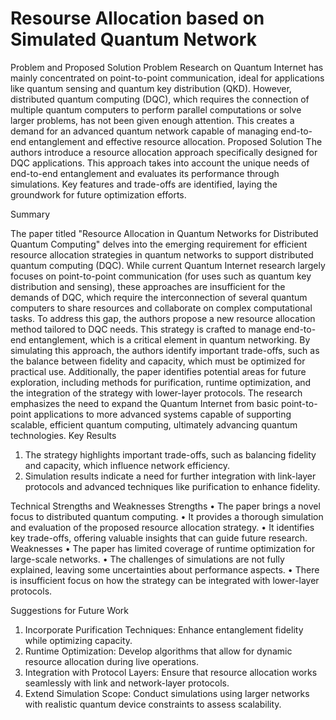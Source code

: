 # Resourse Allocation based on Simulated Quantum Network
 
Problem and Proposed Solution
Problem
Research on Quantum Internet has mainly concentrated on point-to-point communication, ideal for applications like quantum sensing and quantum key distribution (QKD). However, distributed quantum computing (DQC), which requires the connection of multiple quantum computers to perform parallel computations or solve larger problems, has not been given enough attention. This creates a demand for an advanced quantum network capable of managing end-to-end entanglement and effective resource allocation.
Proposed Solution
The authors introduce a resource allocation approach specifically designed for DQC applications. This approach takes into account the unique needs of end-to-end entanglement and evaluates its performance through simulations. Key features and trade-offs are identified, laying the groundwork for future optimization efforts.

Summary 

The paper titled "Resource Allocation in Quantum Networks for Distributed Quantum Computing" delves into the emerging requirement for efficient resource allocation strategies in quantum networks to support distributed quantum computing (DQC). While current Quantum Internet research largely focuses on point-to-point communication (for uses such as quantum key distribution and sensing), these approaches are insufficient for the demands of DQC, which require the interconnection of several quantum computers to share resources and collaborate on complex computational tasks.
To address this gap, the authors propose a new resource allocation method tailored to DQC needs. This strategy is crafted to manage end-to-end entanglement, which is a critical element in quantum networking. By simulating this approach, the authors identify important trade-offs, such as the balance between fidelity and capacity, which must be optimized for practical use. Additionally, the paper identifies potential areas for future exploration, including methods for purification, runtime optimization, and the integration of the strategy with lower-layer protocols.
The research emphasizes the need to expand the Quantum Internet from basic point-to-point applications to more advanced systems capable of supporting scalable, efficient quantum computing, ultimately advancing quantum technologies.
Key Results
1.	The strategy highlights important trade-offs, such as balancing fidelity and capacity, which influence network efficiency.
2.	Simulation results indicate a need for further integration with link-layer protocols and advanced techniques like purification to enhance fidelity.

Technical Strengths and Weaknesses
Strengths
•	The paper brings a novel focus to distributed quantum computing.
•	It provides a thorough simulation and evaluation of the proposed resource allocation strategy.
•	It identifies key trade-offs, offering valuable insights that can guide future research.
Weaknesses
•	The paper has limited coverage of runtime optimization for large-scale networks.
•	The challenges of simulations are not fully explained, leaving some uncertainties about performance aspects.
•	There is insufficient focus on how the strategy can be integrated with lower-layer protocols.

Suggestions for Future Work
1.	Incorporate Purification Techniques: Enhance entanglement fidelity while optimizing capacity.
2.	Runtime Optimization: Develop algorithms that allow for dynamic resource allocation during live operations.
3.	Integration with Protocol Layers: Ensure that resource allocation works seamlessly with link and network-layer protocols.
4.	Extend Simulation Scope: Conduct simulations using larger networks with realistic quantum device constraints to assess scalability.
